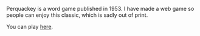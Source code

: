 Perquackey is a word game published in 1953. I have made a web game so people can enjoy this classic, which is sadly out of print.

You can play [here](https://za3k.github.io/ha3k-01-perquackey/).
